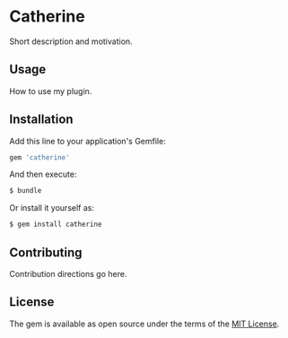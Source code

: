 # Catherine
Short description and motivation.

## Usage
How to use my plugin.

## Installation
Add this line to your application's Gemfile:

```ruby
gem 'catherine'
```

And then execute:
```bash
$ bundle
```

Or install it yourself as:
```bash
$ gem install catherine
```

## Contributing
Contribution directions go here.

## License
The gem is available as open source under the terms of the [MIT License](http://opensource.org/licenses/MIT).
